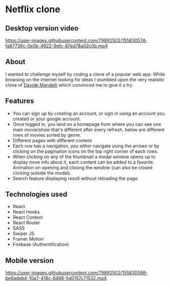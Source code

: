 # Netflix clone

## Desktop version video
https://user-images.githubusercontent.com/79892502/155830574-fa87736c-0e0b-4922-9efc-87ed78a02c0b.mp4

## About
I wanted to challenge myself by coding a clone of a popular web app. While browsing on the internet looking for ideas I stumbled upon the very realistic clone of [Davide Mandelli](https://github.com/Th3Wall) which convinced me to give it a try.

## Features
- You can sign up by creating an account, or sign in using an account you created or your google account. 
- Once logged in, you land on a homepage from where you can see one main movie/show that's different after every refresh, below are different rows of movies sorted by genre. 
- Different pages with different content
- Each row has a navigation, you either navigate using the arrows or by clicking on the pagination icons on the top right corner of each rows.
- When clicking on any of the thumbnail a modal window opens up to display more info about it, each content can be added to a favorite. Animation on opening and closing the window (can also be closed clicking outside the modal).
- Search feature displaying result without reloading the page.

## Technologies used

- React
- React Hooks
- React Context
- React Router
- SASS
- Swiper JS
- Framer Motion
- Firebase (Authentification)

## Mobile version
https://user-images.githubusercontent.com/79892502/155830598-be6adeb4-10a7-418c-8488-5d0157c71532.mp4


